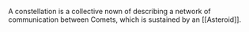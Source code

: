 A constellation is a collective nown of describing a network of communication between Comets, which is sustained by an [[Asteroid]].